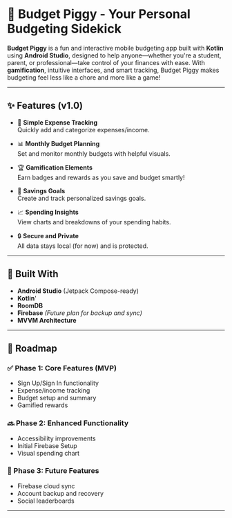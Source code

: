 # 🐷 Budget Piggy - Your Personal Budgeting Sidekick

**Budget Piggy** is a fun and interactive mobile budgeting app built with **Kotlin** using **Android Studio**, designed to help anyone—whether you're a student, parent, or professional—take control of your finances with ease. With **gamification**, intuitive interfaces, and smart tracking, Budget Piggy makes budgeting feel less like a chore and more like a game!

---

## ✨ Features (v1.0)

- 🧮 **Simple Expense Tracking**  
  Quickly add and categorize expenses/income.

- 📊 **Monthly Budget Planning**  
  Set and monitor monthly budgets with helpful visuals.

- 🏆 **Gamification Elements**  
  Earn badges and rewards as you save and budget smartly!

- 📅 **Savings Goals**  
  Create and track personalized savings goals.

- 📈 **Spending Insights**  
  View charts and breakdowns of your spending habits.

- 🔒 **Secure and Private**  
  All data stays local (for now) and is protected.

---

## 📱 Built With

- **Android Studio** (Jetpack Compose-ready)
- **Kotlin**'
- **RoomDB**
- **Firebase** *(Future plan for backup and sync)*
- **MVVM Architecture**

---

## 🚧 Roadmap

### ✅ Phase 1: Core Features (MVP)
- Sign Up/Sign In functionality
- Expense/income tracking
- Budget setup and summary
- Gamified rewards

### 🔜 Phase 2: Enhanced Functionality
- Accessibility improvements
- Initial Firebase Setup
- Visual spending chart

### 🔮 Phase 3: Future Features
- Firebase cloud sync
- Account backup and recovery
- Social leaderboards

---


